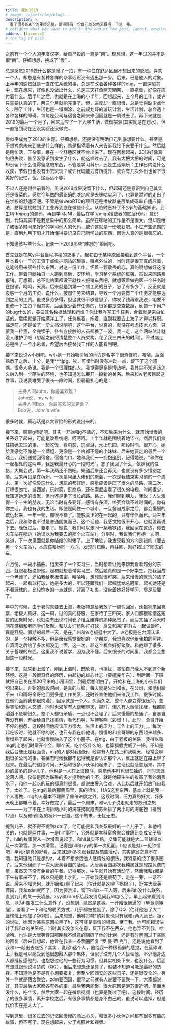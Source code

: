 ```yaml
---
title: 我的2019
# image: /assets/img/blog/...
description: >
  看了很多的APP的年终总结，觉得得有一份自己的总结来概括一下这一年。
# cofigure what you want to add in the end of the post, [about, newsletter, related, random, license]
addons: [license]
# the tag of post.
---
```


之前有一个个人的年度汉字，给自己投的一票是“南”。现想想，这一年过的并不是很“南”，仔细想想，换成了“慢”...<br>

总是感觉2019做什么都是慢了一拍，有一种住在舒适区里不想出来的感觉。喜欢一个人，却总是有各种各样的杂事迟迟没有迈出那一步。后来，已是他人的对象。上半年的感觉就是一直在忙系统的事，总是在改着各种各样的bug，一直深陷其中，现在想来，好像也没做出什么，总是三天打鱼两天晒网，一直拖着，好像在应付着什么。后半年之后，也就是在上海的小半年，回想起来，五个月的工作，或许只需要认真的干，两三个月就能完事了。但，进度却一直很慢，总是觉得缺少点什么；除了工作，生活也是一塌糊涂，之前规划好的游玩计划，生活计划，总会遇上各种各样的障碍，每每是公司与宿舍之间来来回回就是一周过去了。再下来就是2019的最后一个月了，回来适应了一下大学生活，做做实验(其实就是在划水)，但一直拖到现在还没实验还没做完...<br>

慢似乎成为了2019的主题。仔细想想，还是没有明确自己到底想要什么，甚至是不想考虑未来到底是什么样的，总是指望着有人来告诉我接下来要干什么。然后就是瞎忙活，干杂事，呆在一个舒适区就不肯出来了。现在回想起来，2019好像真的很失败，甚至没意识到发生了什么，就这样过去了。我有大把大把的时间，可是却没留下什么值得留念的东西，不管是学习科研，还是生活娱乐：工作日内没什么收获，节假日也没有出去玩玩？或许代码能力有所提升，或许有几次外出也留下很美好的记忆，但，这远远不够。<br>

不过人还是得往前看的，虽说2019成果没留下什么，但起码还是意识到自己其实还是很菜的。感觉今年做的最正确的决定就是去咪咕实习了，也算是暂时的走出了在学校的舒适区吧。不管是做webRTC的项目还是播放器底层集成码率自适应算法，总算是接触到了工业界到底在做些什么。从临时恶补了不少js的基础知识，到生啃ffmpeg的源码，再到学习JNI，最后在学习migu播放器的底层代码，意识到，代码其实不是我想象中的那么简单。虽然在咪咕的工作量不是很大，但却是给了我很多时间来好好的学习他人的代码，或许这就是一份收获吧。不过有些遗憾的是，直到九月下旬才开始懂得要记录自己所学过的东西，因为人真的是很善忘的。<br>

不知道该写些什么，记录一下2019那些“难忘的”瞬间吧。<br>


首先就是在某yj平台当程序猿的故事了。起初由于某种原因接触到这个平台，一个月本着小一千的工资干点维护网站的琐事，赚点外快的，当时还是很天真的想着，这笔钱用来买些什么东西，对这一份工作，怀着一颗敬畏的心，真的很想做好这份工作。带着电脑独自一人跑到高新，安环境，学习整个系统的框架。虽说来回路费报销。可想着，总不能啥事都没干就找人报销车费吧，就想等着做完第一个任务时在报销，呵呵，天真。后来就是到第一个领工资的日子，忘了有多少了，反正就是没够一个月的工资，说什么，按照任务来结算，导致一个月要做三个任务才能够达到之前的工资。虽说多劳多得，但这就很不够意思了，你发了钱再跟我说，咱要不更改一下工资？但其实，后面很少会有任务的，很多都是查查数据，反馈一下用户的bug什么的，美曰其名数据处理和运维？你让我咋写工作任务，合着就是来白忙活的。后续就是开始磨洋工了，任务拖着，拖着，直到我要去上海了才得以辞职。临走前，还是留了一份文档说明吧，这个平台，说真的，就没在考虑技术方面，只要我一拉黑，全完犊子。各各方接触的人员都换了一波，我一走，这个网站估计就没人维护了吧（想起之前捋清楚整个人员架构，花了我三四天的时间）。不过临走还是埋了一个小彩蛋，希望后面接替我工作的人能看到吧。<br>

接下来说说w小姐吧。w小姐一开始吸引我的地方是名字？很奇怪吧，哈哈。后面熟悉了之后，十分，是我***.jpg。唉，可惜当时没有冲动一点，留下了这个遗憾。很多人多说，我是一个很理性的人。我觉得更多是慢热吧，我其实不知道该怎么融入到一个陌生的环境，也不知道怎么展开一段新的关系。后来和w老板聊起这件事，我说我难受了很长一段时间，但最最扎心的是：
> 主持人问John，你最喜欢谁？<br>
> John说，my wife<br>
> 主持人问Bob，你最喜欢的又是谁？<br>
> Bob说，John's wife

很多时候，真心话是以大冒险的形式说出来的。<br>

接下来，聊聊g师姐吧。其实一开始和g不熟的，不知后来为什么，就开始慢慢的关系好了起来，可能是改系统吧，呵呵呵。上半年就是围绕着她毕业，然后我们疯狂陪她去玩的事，一起吃饭，看电影，玩桌游，水上乐园。那段时间，很开心，她给我感觉不像是一个师姐，更像是一个啥都不懂的小妹妹。后来她要走的最后一个晚上，我们送她回宿舍，宿舍门口，她和我们一一拥抱道别，记得她说，“和你在一起相处的这两年，我是我最开心的一段时光”。忘了我回了什么，依照我的性格，大概会说，第一年我两还不熟吧。知道后来还会再见，也就没有多少惜别之情。后来再见是在杭州，一次是阿里大佬们的聚会，一次是我结束实习前的一个周末。第一次好像没玩什么，想玩的都好远，感觉应该是压了很久的马路，第二次，行程很匆忙，游西湖，玩射箭，逛商场，还在索尼店看了很久的电视，时间很少，我知道她走的很累，但也还是走了很长的路。路上，我们聊到朋友，我说：人生难得一个一生的朋友，无论当时有多要好，感情有多深，终究会敌不过时间的。你有你生活，我也有我的生活。即便是同住一个城市，一旦各自成家之后，都会慢慢的疏远起来，一年一聚，都很不错了。能够真正的在一起的，只有伴侣而已。两三年之后，我和你也不过是普通朋友而已。这个话题，我感觉她很不开心，也就没再说下去。晚饭过后，要走了。她说：我们可以走同一条地铁线，我回家在这边，你去火车站在那边（她误以为我要去的那个火车站）。分别时，我说我们再抱一次吧，笑道，下一次见面就是你结婚的时候了。上了地铁，我发现我的方向是错的（要去另一个火车站），本应该和她同一方向，发现时已晚，再往回，刚好错过了回去的车。<br>

六月份，一段小插曲。组里来了一个实习生，当时想着让她来帮我看看超分的东西，就跟老板说带她。起初就想着带实习生，然后她真的是一个好学生，把我当成一个老师了，还怕我给老板告密，哈哈哈，想想就很可笑。后来慢慢的就玩的熟了起来，一起看球打球，她是多大的，所以还跟我们一起喊猛龙总冠军，起初她还是不看篮球的。比较愧疚的一点就是，背离了初衷，没带着她好好学习，尽是玩耍了。<br>

年中的时候，由于暑假就要去上海，老板特意给我放了一周假回家，还报销来回机票，老板人真好。这一周，过的真的舒服，在家待了三四天，家人们都很珍惜这短暂的团聚时光，也就没有出现时间长了相互嫌弃的那种感觉了。而后又抽了两天时间在深圳和老同学们聚聚。和队友们组队打打球，后又和某F群群友一起做饭吃，真是舒服。假期的最后一天，是在广州和w老板逛中大了。w老板是在台湾认识的，是一个接触不多，但是给我感觉很好的一个朋友，我很喜欢他给我拍的照片。自湾湾之后约了多次都没见上面，这一次，趁这个机会好好聚聚。和他聊了很多，关于哲理的东西，这里我不说哲学，因为我不懂。后来很长的时间里，我都会会想起这一段时光。<br>

接下来，就来到上海了。刚到上海时，既欣喜，也担忧，害怕自己融入不到这个新环境。这是一段很奇怪的经历，由起初的雄心壮志（要逛完华东），到后面一下班就把自己关在那20平米的小房间里，到最后想明白了，开始和在上海的小伙伴们约出来玩。开始的那段时间，是真的压抑，每天就是公司和家，在公司，和他们聊不来（和雨哥全哥他们更多是工作关系，还时长害怕他们来催我工作，很多时候，在他们面前我都很拘谨），回家就是一个人。久而久之，整个人都变得很压抑，变得害怕和别人交流，同时也渴望有人跟我聊天，那时，但凡有人微信找我，我都能滔滔不绝聊很久。整个人都很矛盾，一点也不合理了。后来慢慢的想通了，自暴自弃没有用，开始给自己找事情，看代码啊，写博客啊（彩蛋！）。此时，全哥开始不停的抱怨，这段时间他应该压力很大，生活上的压力，工作上的压力。。。每次一起吃饭时，他就不停的说，也只有我在听他说。慢慢的和全哥聊的东西越来越多，慢慢熟了起来，也就慢慢融入了这个小圈子。在mg，由于老板的关系，我得以和mg的老总们时常开个会，聊个天，吃个饭什么的，也算狐假虎威了一把。不知是我后台硬还是我面善，mg的人都对我很好，经常有人在路上和我聊天，经常会聊到很多公司的事，甚至有时候我都不记得我是否认识那个人，反正就是在路上聊了起来。在最后的这段时间，开始和很多小伙伴约起来了，生活也就惬意起来，其中约的最多的是w儿子。他也是一人在上海奋斗，感觉他平时也很孤独的，同时天涯沦落人吧。仅仅是因为联系的多才提到他的？不，就是他硬生生的拔高了我的消费水平，和他一起吃的玩的都真的很贵。都说由奢入俭难，从此以后就开始放飞自我了，太难了。在mg的最后那两周里，真的很忙，HAS这套东西，基本上就是我一个人再做，mg的人基本不理除了催催进度之外。这段时间，压力真的好大，好多天晚上都睡不着。幸好做完了，最后一个周末，和w儿子说走就走的苏州之旅————为了不在上海排两小时的海底捞就跑去苏州排了两小时的海底捞（排到12点）以及和g师姐的杭州一日游。这个周末，无忧无虑。<br>

提到儿子，就不得不提到zdm了，他可能是和我关系最好的一个儿子了。和他相关的，也就是两件事，一是hll“事件”，另外就是本科宿舍聚会被鸽到变成父子局了。hll的故事要从一次滑雪说起了。和hll其实不熟，交集可能就是大二篮球课以及一次滑雪。那一次滑雪，记得是hll和zyy的第一次见面，h应该是对z一见钟情吧，毕竟z是真的好看。后来就是h多次跟我提及搞些活动，其实醉翁之意不在酒，我知道他只是想约z，本着不想参活他人感情线的想法，我特意的绕了很多圈子。后来他组织了一次大唐芙蓉园的活动。大唐芙蓉园那次我纯属就是想蹭免费门票，果然天下没有免费的午餐。记得那次，中午就开始有活动了，然而我和z都是下午有事来不了，所以只是晚上才到。一开始我还是很苟了，走在一旁，一话不说。后来不知为何，就开始和z聊了起来（估计就是这埋下祸根？），逛完大唐芙蓉园，我和zdm就回了，因为要洗澡，留下h和z一干人等。后来和h没什么联系，直到九月的某一天凌晨，zyy和zdm都给我发消息问我hll怎么了。早上起来看到消息，以为h要发生什么意外了，没想到...竟然是这事。一开始很懵逼的（毕竟刚睡醒），查看了一下和他的联系方式，几乎都被拉黑了，除了QQ（估计他忘了大二篮球班上他加了QQ吧）。后来想想，他喊打喊*的对象也只有我和z两人而已。据z的说法，她因为某些原因拉黑了h，这可能是事情的根源。至于我，他可能错误估计了我和z的关系吧。当时其实没怎么在意，反正我不在西安，他也弄不到我，哈哈哈。也许是大唐芙蓉园那晚我不经意的阻碍了他的计划，还是有时票圈过于亲昵的回复（后来我想起，他曾在我某一条票圈回复 “罗 曼 蒂 克”），还是说他看到了我和z一起出去吃饭？其实，说起h这个人，他给我一种很孤僻的感觉，在篮球课上，我是可以感受到他很想融入那个集体，但似乎没有几个人搭理他。不少他身边人都挺反感他的，也抱怨过他的一些行为习惯。但其实相处下来，也没什么。后面有想过跟他说清楚的（QQ），但后来想想还是算了，假装不知道可能是最好的选择。不知道他是不是有心想要报复，但至少回西安的这些日子，还是很安全的。另外一件就是宿舍聚会，zdm要回国，很早之前就有人说要不要聚一下，大家都说好，其实最后大家都各有各的事，最后我两能聚，很大原因是沪苏很近吧。见面也没什么，吃个饭，然后大家一起在微信视频（也算是聚过了吧）。这段时间，经历了的很多事情，离开学校之后，有很多事情都是身不由己的，虽说可以选择，但是代价实在是太大了。<br>

写到这里，很多过去的记忆回慢慢的涌上心头，和很多小伙伴之间都有很多有趣的故事，但不写了。现在想起来，少了点照片和视频。